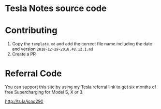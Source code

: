 # Tesla Notes source code


# Contributing

1. Copy the `template.md` and add the correct file name including the date and version `2018-12-29-2018.48.12.1.md`
2. Create a PR


# Referral Code
You can support this site by using my Tesla referral link to get six months of free Supercharging for Model S, X or 3.

<a href="http://ts.la/joao290">http://ts.la/joao290</a>

